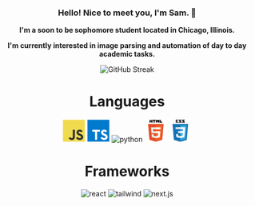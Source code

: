 
<div align="center">

### Hello! Nice to meet you, I'm Sam. 👋


**I'm a soon to be sophomore student located in Chicago, Illinois.**

**I'm currently interested in image parsing and automation of day to day academic tasks.**

   
![GitHub Streak](https://streak-stats.demolab.com?user=interceptic&theme=blue-navy&border_radius=22)
</div>
<h1 align='center'>Languages</h1>
<div align="center">
  <img src="https://raw.githubusercontent.com/devicons/devicon/master/icons/javascript/javascript-original.svg" alt="javascript" width="45" height="45"/>
  <img src="https://raw.githubusercontent.com/devicons/devicon/master/icons/typescript/typescript-original.svg" alt="typescript" width="45" height="45"/>
  <img src="https://cdn.jsdelivr.net/gh/devicons/devicon@latest/icons/python/python-original.svg" alt="python" width="45" height="45"/>
  <img src="https://raw.githubusercontent.com/devicons/devicon/master/icons/html5/html5-original-wordmark.svg" alt="html" width="45" height="45"/>
  <img src="https://raw.githubusercontent.com/devicons/devicon/master/icons/css3/css3-original-wordmark.svg" alt="css" width="45" height="45"/>
</div>

<h1 align='center'> Frameworks </h1>
<div align='center'> 
  <img src="https://cdn.jsdelivr.net/gh/devicons/devicon@latest/icons/react/react-original-wordmark.svg" alt="react" width="45" height="45"/>
  <img src="https://cdn.jsdelivr.net/gh/devicons/devicon@latest/icons/tailwindcss/tailwindcss-original-wordmark.svg" alt="tailwind" width="105" height="60"/>
  <img src="https://cdn.jsdelivr.net/gh/devicons/devicon@latest/icons/nextjs/nextjs-original.svg" alt='next.js' width='45' height='45'

</div>
